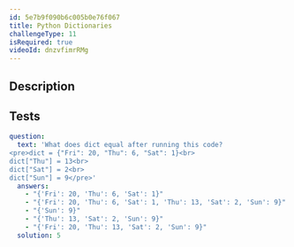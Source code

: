 ```yaml
---
id: 5e7b9f090b6c005b0e76f067
title: Python Dictionaries
challengeType: 11
isRequired: true
videoId: dnzvfimrRMg
---
```


## Description
<section id='description'>

</section>

## Tests
<section id='tests'>

```yml
question:
  text: 'What does dict equal after running this code?
<pre>dict = {"Fri": 20, "Thu": 6, "Sat": 1}<br>
dict["Thu"] = 13<br>
dict["Sat"] = 2<br>
dict["Sun"] = 9</pre>'
  answers:
    - "{'Fri': 20, 'Thu': 6, 'Sat': 1}"
    - "{'Fri': 20, 'Thu': 6, 'Sat': 1, 'Thu': 13, 'Sat': 2, 'Sun': 9}"
    - "{'Sun': 9}"
    - "{'Thu': 13, 'Sat': 2, 'Sun': 9}"
    - "{'Fri': 20, 'Thu': 13, 'Sat': 2, 'Sun': 9}"
  solution: 5
  
```

</section>
